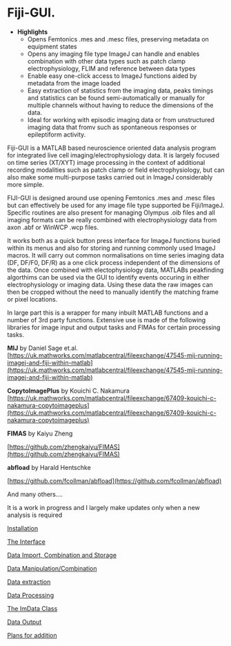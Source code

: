 # Fiji-GUI.

- **Highlights**
    - Opens Femtonics .mes and .mesc files, preserving metadata on equipment states
    - Opens any imaging file type ImageJ can handle and enables combination with other data types such as patch clamp electrophysiology, FLIM and reference between data types
    - Enable easy one-click access to ImageJ functions aided by metadata from the image loaded
    - Easy extraction of statistics from the imaging data, peaks timings and statistics can be found semi-automatically or manually for multiple channels without having to reduce the dimensions of the data.
    - Ideal for working with episodic imaging data or from unstructured imaging data  that fromv such as spontaneous responses or epileptiform activity.

Fiji-GUI is a MATLAB based neuroscience oriented data analysis program for integrated live cell imaging/electrophysiology data.  It is largely focused on time series (XT/XYT) image processing in the context of additional recording modalities such as patch clamp or field electrophysiology, but can also make some multi-purpose tasks carried out in ImageJ considerably more simple.

FIJI-GUI is designed around use opening Femtonics .mes and .mesc files but can effectively be used for any image file type supported be Fiji/ImageJ.  Specific routines are also present for managing Olympus .oib files and all imaging formats can be really combined with electrophysiology data from axon .abf or WinWCP .wcp files.

It works both as a quick button press interface for ImageJ functions buried within its menus and also for storing and running commonly used ImageJ macros.  It will carry out common normalisations on time series imaging data (DF, DF/F0, DF/R) as a one click process independent of the dimensions of the data.  Once combined with electophysiology data, MATLABs peakfinding algorthims can be used via the GUI to identify events occuring in either electrophysiology or imaging data.  Using these data the raw images can then be cropped without the need to manually identify the matching frame or pixel locations.    

In large part this is a wrapper for many inbuilt MATLAB functions and a number of 3rd party functions.  Extensive use is made of the following libraries for image input and output tasks and FIMAs for certain processing tasks.

**MIJ** by Daniel Sage et.al. [https://uk.mathworks.com/matlabcentral/fileexchange/47545-mij-running-imagej-and-fiji-within-matlab](https://uk.mathworks.com/matlabcentral/fileexchange/47545-mij-running-imagej-and-fiji-within-matlab)

**CopytoImagePlus** by Kouichi C. Nakamura [https://uk.mathworks.com/matlabcentral/fileexchange/67409-kouichi-c-nakamura-copytoimageplus](https://uk.mathworks.com/matlabcentral/fileexchange/67409-kouichi-c-nakamura-copytoimageplus)

**FIMAS** by Kaiyu Zheng

[https://github.com/zhengkaiyu/FIMAS](https://github.com/zhengkaiyu/FIMAS)

**abfload** by Harald Hentschke

[https://github.com/fcollman/abfload](https://github.com/fcollman/abfload)

And many others….

It is a work in progress and I largely make updates only when a new analysis is required

[Installation](Readme_folder/Installation%205181e556a21e43a5ba79dfcc7f4a69de.md)

[The Interface](Readme_folder/The%20Interface%2063f572a2e7f041f485c81f94f5d9e22e.md)

[Data Import, Combination and Storage](Readme_folder/Data%20Import,%20Combination%20and%20Storage%202d4f884178ea43518ca8ceac2fa16cbd.md)

[Data Manipulation/Combination](Readme_folder/Data%20Manipulation%20Combination%204871d60e252642a18c357164950e5909.md)

[Data extraction](Readme_folder/Data%20extraction%20991e946848be42e592bcfd419197732a.md)

[Data Processing](Readme_folder/Data%20Processing%2053cd529b95b04c849639442d1ae2dc53.md)

[The ImData Class](Readme_folder/The%20ImData%20Class%2090a7263f2cd54511adccbc54ab05c8d7.md)

[Data Output](Readme_folder/Data%20Output%20577457650144400b9b284e95f4e34f57.md)

[Plans for addition](Readme_folder/Plans%20for%20addition%20fe493e338fd44e19b389848da83b68c6.md)
